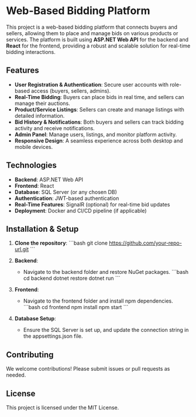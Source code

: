 
# Web-Based Bidding Platform

This project is a web-based bidding platform that connects buyers and sellers, allowing them to place and manage bids on various products or services. The platform is built using **ASP.NET Web API** for the backend and **React** for the frontend, providing a robust and scalable solution for real-time bidding interactions.

## Features

- **User Registration & Authentication**: Secure user accounts with role-based access (buyers, sellers, admins).
- **Real-Time Bidding**: Buyers can place bids in real time, and sellers can manage their auctions.
- **Product/Service Listings**: Sellers can create and manage listings with detailed information.
- **Bid History & Notifications**: Both buyers and sellers can track bidding activity and receive notifications.
- **Admin Panel**: Manage users, listings, and monitor platform activity.
- **Responsive Design**: A seamless experience across both desktop and mobile devices.

## Technologies

- **Backend**: ASP.NET Web API
- **Frontend**: React
- **Database**: SQL Server (or any chosen DB)
- **Authentication**: JWT-based authentication
- **Real-Time Features**: SignalR (optional) for real-time bid updates
- **Deployment**: Docker and CI/CD pipeline (if applicable)

## Installation & Setup

1. **Clone the repository**:
   \`\`\`bash
   git clone https://github.com/your-repo-url.git
   \`\`\`

2. **Backend**:
   - Navigate to the backend folder and restore NuGet packages.
   \`\`\`bash
   cd backend
   dotnet restore
   dotnet run
   \`\`\`

3. **Frontend**:
   - Navigate to the frontend folder and install npm dependencies.
   \`\`\`bash
   cd frontend
   npm install
   npm start
   \`\`\`

4. **Database Setup**:
   - Ensure the SQL Server is set up, and update the connection string in the appsettings.json file.

## Contributing

We welcome contributions! Please submit issues or pull requests as needed.

## License

This project is licensed under the MIT License.
